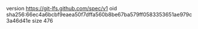 version https://git-lfs.github.com/spec/v1
oid sha256:66ec4a6bcbf9eaea50f7dffa560b8be67ba579ff0583353651ae979c3a46d41e
size 476

